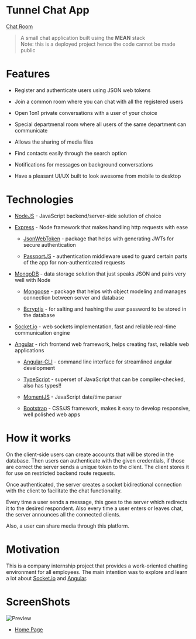 # Tunnel Chat App

[Chat Room](https://i.ibb.co/L04JqDH/Screenshot-2020-04-16-at-10-12-15-PM.png)

> A small chat application built using the **MEAN** stack  
> Note: this is a deployed project hence the code cannot be made public

# Features

- Register and authenticate users using JSON web tokens

- Join a common room where you can chat with all the registered users

- Open 1on1 private conversations with a user of your choice

- Special departmenal room where all users of the same department can communicate

- Allows the sharing of media files

- Find contacts easily through the search option

- Notifications for messages on background conversations

- Have a pleasant UI/UX built to look awesome from mobile to desktop

# Technologies

- [NodeJS](https://nodejs.org/) - JavaScript backend/server-side solution of choice

- [Express](https://expressjs.com/) - Node framework that makes handling http requests with ease

  - [JsonWebToken](https://www.npmjs.com/package/jsonwebtoken) - package that helps with generating JWTs for secure authentication

  - [PassportJS](http://passportjs.org/) - authentication middleware used to guard certain parts of the app for non-authenticated requests

- [MongoDB](https://www.mongodb.com/) - data storage solution that just speaks JSON and pairs very well with Node

  - [Mongoose](http://mongoosejs.com/) - package that helps with object modeling and manages connection between server and database

  - [Bcryptjs](https://www.npmjs.com/package/bcryptjs) - for salting and hashing the user password to be stored in the database

- [Socket.io](https://socket.io/) - web sockets implementation, fast and reliable real-time communication engine

- [Angular](https://angular.io/) - rich frontend web framework, helps creating fast, reliable web applications

  - [Angular-CLI](https://cli.angular.io/) - command line interface for streamlined angular development

  - [TypeScript](https://www.typescriptlang.org/) - superset of JavaScript that can be compiler-checked, also has types!!

  - [MomentJS](https://momentjs.com/) - JavaScript date/time parser

  - [Bootstrap](http://getbootstrap.com/) - CSS/JS framework, makes it easy to develop responsive, well polished web apps

# How it works

On the client-side users can create accounts that will be stored in the database. Then users can authenticate with the given credentials, if those are correct the server sends a unique token to the client. The client stores it for use on restricted backend route requests.

Once authenticated, the server creates a socket bidirectional connection with the client to facilitate the chat functionality.

Every time a user sends a message, this goes to the server which redirects it to the desired respondent. Also every time a user enters or leaves chat, the server announces all the connected clients.

Also, a user can share media through this platform.

# Motivation

This is a company internship project that provides a work-oriented chatting environment for all employees. The main intention was to explore and learn a lot about [Socket.io](https://socket.io/) and [Angular](https://angular.io/).

# ScreenShots

![Preview](https://i.ibb.co/BrSLLZw/chat-app-preview.gif)
- [Home Page](https://ibb.co/cD2hV2c)
